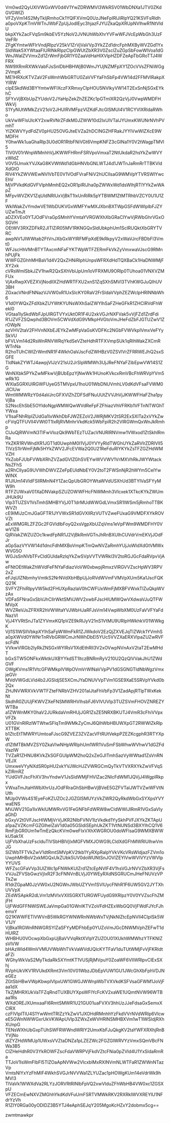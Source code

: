 Vm0wd2QyUXlVWGxWV0d4V1YwZDRWMVl3WkRSV01WbDNXa1JTV0ZKdGVGWlZi
VFZyVm14S2MyTkljRmhoCk1YQlFXVmQ0UzJNeFpIRlJiRlpYQ21KSVFsRldh
a0poVXpKTmVWTnJWbFZpUjJodlEyc3hjazFJYUZkaQpXRUpNVlhwR1NtVldU
bkpXYkZacFVqSm9kbEV5YzNoV2JVNUhWbXhrYVFwWFJVcEpWbGh3UzFVeFRr
ZFgKYmtwWFlrVndjRlpzV25kV1ZrVjVaVVp3YkZZd1drcFphMXByWVZGd1Yx
SldWak5XYWtaaFlURlNkRlpzClpGWUtZbXR3V0ZsclZuZGpSbFowWlVoa1dG
WnJWalZVVmxZd1ZrWmFjbGR1Y0ZaaVdHaHlXVlpHZDFZeApTbGRoTTJ4WFRX
NW9XRmRXWkVabFJsSnlDbHBHWjB0WmJYUjNZMFpXY1ZOcVVsZFNiWGg2VmpK
ME1HRXcKTVZaV2FsWmhWbGRTU0ZaVVFYaFhSbFp4VW14d2FFMVlRakpXYlRW
clpESkdWd3BYYmtwWFlXczFXRmxyClpHOU5NVlkyVW14T2ExSnNjSGxEYkhC
SFYxVjBXbUpZYUdoV2JYaHpZekZhZEZKc1pGTmlXR2QzVjJ0VwpWMDFHWkVj
S1YyNUtWMkZzV21oV2JHUlRVMFpzVlZKdFJtcGlSMUl4V1RCYVlXRldaRWho
UkVwWFlsUlcKY2xwRVNrZFdkM0JZWW10d2IxUlVTalJYUmxKWUNrNVhPVmhT
YlZKWVYydFdZV0pHU25OVGJteEVZa2hDClNGZHFRakJYYlVwWlZXcE9WMDFH
Y0hwWk1uaGhaRlp3U0dOR1RtbFNiVGt6VmpKNFZ3cGlNa1Y0V2tWagpTMVl5
TlV0V01rWnpWMnhhVjJKWWFHRmFSRVpoVmxaT2NtUkdaR2hsYkZwWVYxWldZ
V0V5UmxkYVJXaG8KVWtWd1dGbHNVbGNLWTJ4d1JWTnJaRmRrTTBKVldXdGtO
RlV4YkZWVWEwNVlVbTE0V1VOdFVraFNiV2hUCllsaG9WMVpYTVRSWlYwcEhV
MjVPVkdKdGVFVlphMmhEQ2xOR1pIRlJha0pZWWxWd1dsWlhjRTlYYkZwWApZ
MFpvWVZKV1ZqUldNRlUxVjBkT1IxUnRiRk5pYTBWM1ZtMTRhbVZCY0U1U1ZF
WklWakZvYmdwVE1WbDUKVGxWMFYwMXJXbnBXTWpGSFdWWlplbFJZYUZwTmJt
aDZXVEo0YTJOdFVraGpSMnhYVmtaYVRGWXhXbGRaClYwVjRWbGhrVGxOSGVH
OEtWV3RXZDFkR2JITlZiR05MV1RKNGQxSldUbkphUm1SclRUQktXbGRYTVRC
awpNV1JIWWtab2FtVnJXbGxWYlRFMFpXdE9kRkpyV2xWaVJrcFBDbFl3Vmt0
WFJscHhVMnBTYTAxcmNFaFYKTWpWTFZERmFkVkZyVmxwaVJscG9RMnhPUjFk
WWFGZGhhMHBaV1d4V2QxZHNiRlphUnpsWFRXdHdTQXBaCk1HaDNWMjFXY2xk
cVRsWmlSbkJZV1hwR2QxSXhVblJpUm1oVFRXMU9ORlp0TUhoa01VNXVZMFUx
VjAxRwpXVEZXVjNodllXZHdWRTFXU2xnS1ZqSXhSMVl3TVhKWGJuQlhUV3BH
ZGxacVNrdFNNazVJVW0xR1UxSlcKY0RaV2FrSldaVVphZEZWclpHRlNNbWh6
V1d0YWQxZFdXbkZUYWtKYUNsWXhSalZWYlhSaFZHeGFkR1ZHClRVdFhWekI0
VGtaa1IySkdWbFJpUlRGTVYxUktOR1F4U2xkVGJrNXFVak5vVjFZd1ZrdFdi
R1JZVFZSQwphd3BOVm5CWVdXdG9VMkpHVGtoVmJHeFdZbFJGTUZwV1ZrOWpN
azVHV2taV2FHVnNXbEJEYkZwMFpVaGsKVDFKc2NGbFVWVkpIVmxVeFYySkVU
bFVLVm14d2RsWnRNVWRqYkdSeVZteHdhRTFXVmpSUk1qRlhWakZXCmRWTnNa
R2hoTUhCWlZrWmtNR1F4WkhOaVJscFdZWHBzV0ZSVlVrZFRRWEJhQ2sxSGFE
TldNakZYWTJ4awpjVlJzV21sU2JrSlpWMWh3UjJReFNYaFZibEpwVW14S1ZG
WnNXbk5PYkZwMFkwVjBUbEpzYjNwWk1HUnoKVkcxRmVBcFhWRVpYVm5wRk1G
WXlaSGRXUlRGWFUyeG5TMVpxU1hoU01WbDNUVmhLV0dKdVFsaFVWM0JIClUw
WmtWMWRzY0d4aVJrcGFXVlZhZDFSdFNuUUtZVVJhVjJKWWFHaFZha1pyVjBa
S2NscEhSbE5OYldoNgpWMWQwWVdReFpFZFhiazVhVFRKb1VFTnNTWGhTYWxa
V1lsaFNhRlpIZUdGa1IxWkhDbFJWZEZoV2JWRjMKV2tSR2ExSXlTa2xVYkZw
cFVqQTFUVll4VWt0T1IxRjRVMnhrVkdKck5WbFpiR2h2VlRGWmQxWnJkRmhp
ClJuQjRWVmN3TlFwVlozQk9WbTEzTUZacVNURlRNVmw1VWxod1ZtSkhlRmRa
YkZKR1RVWndXR1JGT1d0UwphM0I1VjJ0YVYyRldTWGhUYkZaRVlrZDRlVll5
TlVzS1lrWmFjMk5HYkZWV2JFcEVWa2Q0U21ReFduRlYKYkZsTFZGZHdWMVZH
YkZobFJUbFVWbXRhZVZadGVIZGhSVEYwWVVWV1VrMXVhRkJWYWtackNsZFhS
a2RhClIyaG9UVWhDWVZZeFpEUldNbEY0V2toT2FWSnNjR2hWYm5CelYwWlNX
R1JIUm14VldFSllRMnN4Y1ZacQpUbGROYWtaWVdUSXhUd3BTYlVaSFYyMW9h
RTFZUWxaV01XaDNVakpSZUZOWWFHcFNWMmh3Vlcxek1XTkcKYkZWUmJHUk9U
Vlp3TUZSV1VsTmhSMHBYVjJ0T1drMUdWWGdLVmxSR1lWSm5jRmhoTTBKWVZt
cE9iMlJzCmJGaGFTR1JYVWxSR1dGVXllRzVUTVZweFUxaG9VMDFXYkROVVZt
aExWMGRLZFZGc2FGVldlbFoyQ2xsVgpXbUZqVms1eVpFWm9WMDFHY0VwV1Z6
QjRVakZWZUZOc1kwdFpNR1J2VjBkRmVGTnJhRnBXUlhCUVdrVmEKVjJOdFJr
aGpSazVYVW14d1dncFdhMXBoVmpKTmQwNVZaRmhYUjJoWldXdGtVMWxWVG5O
WGJsSnNVbTFvCldGUldaRzlqYkZwSVpVVTVWRkl3V2toRGJGcFdaRVpvVjAw
eFNtOEtWakZhWVdFeFNYaFdiazVoVW0xbwpjRmxzVlRGVVZscHpWV3RPV2xZ
eFJqUlZNbmhyVmtkS2NrNVdXbHBpUjJoRVdWVmFVMVpXUm5Ka1JscFQKQ21K
SVFYZFhiRlpyVW5kd2FHUXpRazlaV0hCWFUxWmFjMXBFVWxkTlZuQkpWVzAx
VDFaSFNraGxSbVJhCllrWktSMVJWV2xwbFJscHlUMWQwVXdwaVJuQTFWMVpX
WVZReVJsZFRXR2hVWWtaYVJWbHJaRFJsVm14VwpWbXM0UzFaVVFYaFdNazVI
VjJ4YVRtSnJTa1ZYVmxKQ1pVZE9kRlJyV21nS1VtMU9URlpHWkhkV01WWkgK
VjI1S1lWSllVbkpXYlhSaFpWWmFkR1ZJWkdoV2EzQjZXVEJqTlZWck1YVmhS
a0pXWVd0YWNrTnRVbGRWCmJrNWhDbEl5YUc5VVZXaERXVlpaZUZwRVFscFdN
VVkwVlRGb2IyRkZNSGxWYlRsV1lXdEthRll3V2xOVwpNVnAxV2taT2EwMHdT
bGxSTW5ONFkxWktkUXBYYkdST1ltczBNRmRyV210U2QzQlVVakJhU1ZWdGVF
OWgKVms1R1VtcGFWMkpIVWpOVmVrWlNaVVpPV1dGSGNGTldNbWgzVmxjeGVr
MVdVWGdLVld4b2JGSldjSE5XCmJYaDNUVVpTVm1GSE9XaE5SRVpYVkd0b2Qx
ZHJNVWRXVkVWTFZteFNRbVZHV201alJtaFhVbFp3V1ZadApjRTlpTWxKekNt
SkdhR0ZUUjFKWVZXeFNSMWRHVlhsbFJ6VlVUVlp3TUZSVmFHOVZNREZYWTBa
a1ZWWnMKY0haV2JURkdaVmRHUjJGR1ZsZE5NRXBKUTJ4VmR3cFhiVVpxVFZk
U01GVnRlRzlWTWtwSFlqTm9WMkZyCmJ6QlhWbHBUWXpGT2RWWlZkRlpXTTBK
b1ZtcEtTMWRYUmtoaFJscG9ZVEZ3ZVZacVFtRUtVekpPZEZKcgphR3RTYXpW
d1ZtMTBkMVZSY0ZkaVIwNHpWRlphUm1WR1VuSmFSbWhwWVhwV1dGZFdVazlW
TVZaR1ZHNU8KVkZkSGFGUlpWM2hoQ2xZeGJITmhSazVyWWtad1ZsVnRNVEJX
UmxweVYyNXdSR0pHU2xkYVJWcHJZVWRGCmQyTkVTVXRXYkZwVFVqSkZlRmRZ
YUdGVFJscFhXV3hvYndwV1JsSldWMjFHVlZac2NIcFdWM1JQVjJ4WgplRkpx
VWxaTmJtaHlWbXhrUzJOdFRraGhSbHBwVjBVeE5GZFVTalJWTVZwWFVtNUth
MUp0VWs4S1EyeFoKZUZOc2JGZGlSMUYzVkZWR2QyRkdWbGxSYXpsYVYwaENS
MVJWV21Ga1IxWklUMWRvVG1FeGNFbFdWRW8wCldWWlJlRmR1VGxSaVIyaGhD
bGxyV2t0VFJscHlWMjVrVjJKR2NIbFVNV1IzVkdkd1YySkhPVFJXYkZKTApU
a1paZVZKcmFGZGlhelZaV1d0a05GSldiSEphUkZKT1VtNUNSd3BXYlhCQ1V6
RmFjbGR0Um1wTmEzQkcKVm0weFIxVXhXWGROU0doWFlsaG9WMXBWWkU5ak1X
UjFVbXhaUzFsclduTlVSbHBIVjIxMGFVMXJOWG9LCldXdGFhMWRIUlhwVmJG
SlZWbTFTVkZwV1dtRmtSMVpKV2tkb1YyRXpRalpYVkVKcVRsWldjazFZVm1o
UwphMHBoV2xkMGQxUkZUbk5UV0doWUNtSnJOVlZEYlVwWVlVYzVWVlpYYUVS
WFZscGFaVVp3UlZWc1pFNWkKUlZrd1ZtcEpNVlF4V1hsVGJrNVVZbXR3VjFs
VVJuZFVSbGwzVjIxR2F3cFNNVnBLVjJ0YWEyRXdNSGRUCmJHeFNUVzVPTkZw
R1drZGpaM0JzVW0xU2NGWnJWbUZYVm1SVlUycFNhR1F6UW5GV2JYTXhUVVpX
ZEdWSApkR2dLVm1zMVIxVXllSGRXTURGWFUydG9XRlpzY0V0YVZscFhZMjFH
UjFWdGFFNWlSWEJaVmpGa01GWnIKTVZoVFdHZExWbGQ0VjFWdFJYcFJhemxY
Q21KWWFETlVWVnB5WkRGYWNWRnNWbWxTVjNkNlZtcEpNVll4ClpISk5WV1JY
VjBka1RGWnRNWGRSYlZaSFYyMDFhbEp0YUZoVmJGcDNWMVphZEFwT1dHUlRZ
WHBHU0VOcwpXbGxpUjBaVVVqRktXVlpYZUZOU01XUkhWMWhzYTFKNlZsVlVW
bHAzWld4WmVVMUVWbWhTVkVaWVdUQlcKYTFaV1duTUtWMjFvVjFKRldtaFZi
WGhyWkVaS2MyTkdaRk5XYmtKT1VUSjRjMVpuY0ZoaWF6VllWRlpvClExSXhj
RVphUkVKV1RVUkdXRmt3Vm10V01WbzJDbEpVUW1GU1JWcGhXbFphVDJNeGEz
ZGtSbHBwVWpKbwplVlpxUW1GWGJWWnpWbTVXVkdKSFVsaGFWM1JoVjFaa1dX
TkZjMHRXUkVaTFZqRndTUXBUYXpsWFlYcFcKV2xaWE1UQmtNVW96WTBaa1Rs
WXdOREJXUmxaaFl6RmtSMWR1U21GU01uaFVXV3hhUzJJeFdsaGxSemxXClRX
czFlVlpITlU4S1YwWmtTRlZzYkZwV1JXOHdRMnhhYzFkdVVrNVdWRlp6Vlcw
eE5GWnNWWGxrUkVKWApUVlp3ZWxZeWVHRlNSMHBXVm1wT1lWSldjRXhXUnpG
TENsWXhUbGxpTUhSWFRWWndWRlY2UmxKbFJuQkgKV2taYWFXRXhjRnBYVjNo
dlZYZHdWMUp1UWxsVVZtaDNZa1pLZEZWc2FGZGlWRVYzVmxSQmVBcFNWa3B5
ClZHeHdhR0V3YkROWFZscFdaVWRPVjFkdVZtcFNia0pZVld4U1YxSldaRmRa
TTJoV1lsWmFlbFl5TlZOaApNVWw2VlcxblMxRXlNVmNLWTFaR1ZWWnNTazVp
VmtsNlYxYzFhMlF4WkhSVGJrNVVWa1ZLYUZac1pHOWgKUm14eVdrWk9hMVl3
TlVaVk1WWXdVa2RLYzJORVRtRlNlbFpVQ2xwVlduZFhWbHB4VW0xc1ZGSXpU
VFZECmEwNXVZMGhhYkdKdVFuUmFSRTVMWkRKV2RXRklWVXREYlU1NFdrYzVh
R1ZIY0RGa00yODlDZ3B5YTJ4eAphSEJqY205MgoKcHZxY2dobmx5cg==

zwmtmawkpr